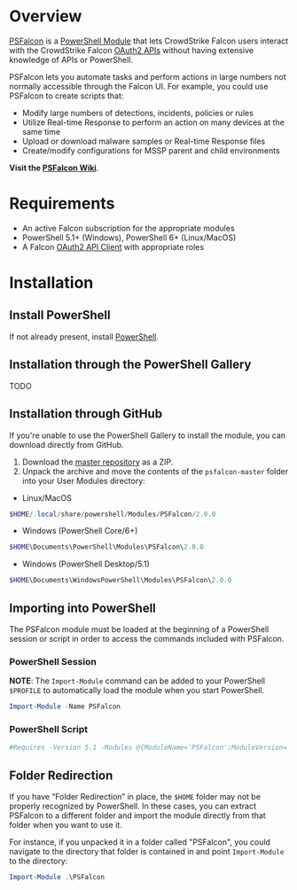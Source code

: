 # Overview

[PSFalcon](https://github.com/crowdstrike/psfalcon) is a [PowerShell Module](https://docs.microsoft.com/en-us/powershell/module/microsoft.powershell.core/about/about_modules?view=powershell-7) that lets CrowdStrike Falcon users interact with the CrowdStrike Falcon [OAuth2 APIs](https://assets.falcon.crowdstrike.com/support/api/swagger.html#/) without having extensive knowledge of APIs or PowerShell.

PSFalcon lets you automate tasks and perform actions in large numbers not normally accessible through the Falcon UI. For example, you could use PSFalcon to create scripts that:

* Modify large numbers of detections, incidents, policies or rules
* Utilize Real-time Response to perform an action on many devices at the same time
* Upload or download malware samples or Real-time Response files
* Create/modify configurations for MSSP parent and child environments

**Visit the [PSFalcon Wiki](https://github.com/CrowdStrike/psfalcon/wiki)**.

# Requirements
* An active Falcon subscription for the appropriate modules
* PowerShell 5.1+ (Windows), PowerShell 6+ (Linux/MacOS)
* A Falcon [OAuth2 API Client](https://falcon.crowdstrike.com/support/api-clients-and-keys) with appropriate roles

# Installation

## Install PowerShell

If not already present, install [PowerShell](https://github.com/PowerShell/PowerShell#get-powershell).

## Installation through the PowerShell Gallery
TODO

## Installation through GitHub

If you're unable to use the PowerShell Gallery to install the module, you can download directly from GitHub.

1. Download the [master repository](https://github.com/CrowdStrike/psfalcon/archive/master.zip) as a ZIP.
2. Unpack the archive and move the contents of the `psfalcon-master` folder into your User Modules directory:

* Linux/MacOS
```powershell
$HOME/.local/share/powershell/Modules/PSFalcon/2.0.0
```

* Windows (PowerShell Core/6+)
```powershell
$HOME\Documents\PowerShell\Modules\PSFalcon\2.0.0
```

* Windows (PowerShell Desktop/5.1)
```powershell
$HOME\Documents\WindowsPowerShell\Modules\PSFalcon\2.0.0
```

## Importing into PowerShell

The PSFalcon module must be loaded at the beginning of a PowerShell session or script in order to access the commands included with PSFalcon.

### PowerShell Session

**NOTE**: The `Import-Module` command can be added to your PowerShell `$PROFILE` to automatically load the module when you start PowerShell.

```powershell
Import-Module -Name PSFalcon
```

### PowerShell Script

```powershell
#Requires -Version 5.1 -Modules @{ModuleName='PSFalcon';ModuleVersion='2.0.0'}
```

## Folder Redirection

If you have “Folder Redirection” in place, the `$HOME` folder may not be properly recognized by PowerShell. In these cases, you can extract PSFalcon to a different folder and import the module directly from that folder when you want to use it.

For instance, if you unpacked it in a folder called "PSFalcon", you could navigate to the directory that folder is contained in and point `Import-Module` to the directory:

```powershell
Import-Module .\PSFalcon
```
